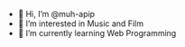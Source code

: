 - 👋 Hi, I’m @muh-apip
- 👀 I’m interested in Music and Film
- 🌱 I’m currently learning Web Programming

<!---
muh-apip/muh-apip is a ✨ special ✨ repository because its `README.md` (this file) appears on your GitHub profile.
You can click the Preview link to take a look at your changes.
--->

